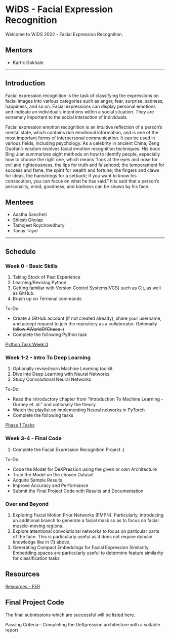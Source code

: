 # WiDS - Facial Expression Recognition

Welcome to WiDS 2022 - Facial Expression Recognition.

## Mentors

- Kartik Gokhale

---

## Introduction

Facial expression recognition is the task of classifying the expressions on facial images into various categories such as anger, fear, surprise, sadness, happiness, and so on. Facial expressions can display personal emotions and indicate an individual’s intentions within a social situation. They are extremely important to the social interaction of individuals.

Facial expression emotion recognition is an intuitive reflection of a person’s mental state, which contains rich emotional information, and is one of the most important forms of interpersonal communication. It can be used in various fields, including psychology. As a celebrity in ancient China, Zeng Guofan’s wisdom involves facial emotion recognition techniques. His book Bing Jian summarizes eight methods on how to identify people, especially how to choose the right one, which means “look at the eyes and nose for evil and righteousness, the lips for truth and falsehood; the temperament for success and fame, the spirit for wealth and fortune; the fingers and claws for ideas, the hamstrings for a setback; if you want to know his consecution, you can focus on what he has said.” It is said that a person’s personality, mind, goodness, and badness can be shown by his face.

## Mentees
- Aastha Sancheti
- Shlesh Gholap
- Tamojeet Roychowdhury
- Tanay Tayal

---

## Schedule

### Week 0 - Basic Skills

1. Taking Stock of Past Experience
2. Learning/Revising Python
3. Getting familiar with Version Control Systems(VCS) such as Git, as well as GitHub.
4. Brush up on Terminal commands

To-Do:

- Create a GitHub account (if not created already), share your username, and accept request to join the repository as a collaborator. ~~Optionally follow AWorldOfChaos :)~~
- Complete the following Python task

[Python Task Week 0](https://www.notion.so/Python-Task-Week-0-b572e444bb2e42b79676a564e1c48eca)

### Week 1-2 - Intro To Deep Learning

1. Optionally revise/learn Machine Learning toolkit.
2. Dive into Deep Learning with Neural Networks
3. Study Convolutional Neural Networks

To-Do:

- Read the introductory chapter from “Introduction To Machine Learning - Gurney et. al.” and optionally the theory
- Watch the playlist on implementing Neural networks in PyTorch
- Complete the following tasks

[Phase 1 Tasks](https://www.notion.so/Phase-1-Tasks-1f77d353095140fbb25f65d56ffe74d0)

### Week 3-4 - Final Code

1. Complete the Facial Expression Recognition Project :)

To-Do:

- Code the Model for DeXPression using the given or own Architecture
- Train the Model on the chosen Dataset
- Acquire Sample Results
- Improve Accuracy and Performance
- Submit the Final Project Code with Results and Documentation

### Over and Beyond

1. Exploring Facial Motion Prior Networks (FMPN). Particularly, introducing an additional branch to generate a facial mask so as to focus on facial muscle-moving regions. 
2. Explore attentional convolutional networks to focus on particular parts of the face. This is particularly useful as it does not require domain knowledge like in (1) above.
3. Generating Compact Embeddings for Facial Expression Similarity. Embedding spaces are particularly useful to determine feature similarity for classification tasks

## Resources

[Resources - FER](https://www.notion.so/Resources-FER-e17f012015284b538810bc35ccaf8622)

## Final Project Code

The final submissions which are successful will be listed here.

Passing Criteria:- Completing the DeXpression architecture with a suitable report
